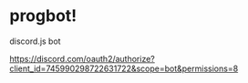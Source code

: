 # progbot!
discord.js bot

https://discord.com/oauth2/authorize?client_id=745990298722631722&scope=bot&permissions=8
